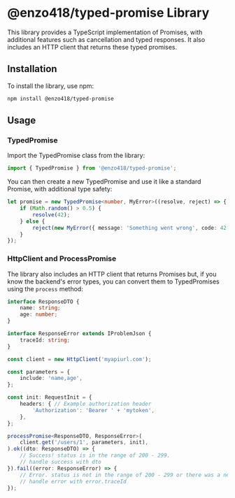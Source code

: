 # @enzo418/typed-promise Library

This library provides a TypeScript implementation of Promises, with additional features such as cancellation and typed responses. It also includes an HTTP client that returns these typed promises.

## Installation

To install the library, use npm:

```sh
npm install @enzo418/typed-promise
```

## Usage
### TypedPromise
Import the TypedPromise class from the library:

```typescript
import { TypedPromise } from '@enzo418/typed-promise';
```

You can then create a new TypedPromise and use it like a standard Promise, with additional type safety:

```typescript
let promise = new TypedPromise<number, MyError>((resolve, reject) => {
    if (Math.random() > 0.5) {
        resolve(42);
    } else {
        reject(new MyError({ message: 'Something went wrong', code: 42 }));
    }
});
```

### HttpClient and ProcessPromise
The library also includes an HTTP client that returns Promises but, if you know the backend's error types, you can convert them to TypedPromises using the `process` method:

```typescript
interface ResponseDTO {
    name: string;
    age: number;
}

interface ResponseError extends IProblemJson {
    traceId: string;
}

const client = new HttpClient('myapiurl.com');

const parameters = {
    include: 'name,age',
};

const init: RequestInit = {
    headers: { // Example authorization header
        'Authorization': 'Bearer ' + 'mytoken',
    },
};

processPromise<ResponseDTO, ResponseError>(
    client.get('/users/1', parameters, init),
).ok((dto: ResponseDTO) => {
    // Success! status is in the range of 200 - 299.
    // handle success with dto
}).fail((error: ResponseError) => {
    // Error. status is not in the range of 200 - 299 or there was a network error.
    // handle error with error.traceId
});
```